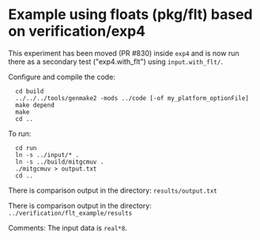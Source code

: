 Example using floats (pkg/flt) based on verification/exp4
=========================================================
This experiment has been moved (PR #830) inside `exp4` and is now run there
as a secondary test ("exp4.with_flt") using `input.with_flt/`.

Configure and compile the code:
```
  cd build
  ../../../tools/genmake2 -mods ../code [-of my_platform_optionFile]
  make depend
  make
  cd ..
```
To run:
```
  cd run
  ln -s ../input/* .
  ln -s ../build/mitgcmuv .
  ./mitgcmuv > output.txt
  cd ..
```

There is comparison output in the directory:
  `results/output.txt`

There is comparison output in the directory:
 `../verification/flt_example/results`

Comments:
The input data is `real*8`.

